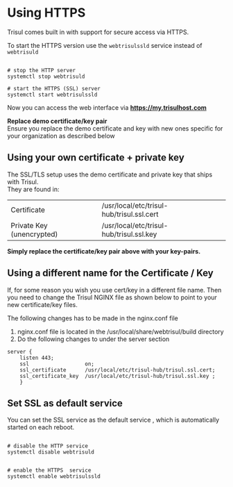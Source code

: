 # Using HTTPS

Trisul comes built in with support for secure access via HTTPS.

To start the HTTPS version use the `webtrisulssld` service instead of
`webtrisuld`

``` language-bash

# stop the HTTP server 
systemctl stop webtrisuld 

# start the HTTPS (SSL) server 
systemctl start webtrisulssld
```

Now you can access the web interface via **https://my.trisulhost.com**

**Replace demo certificate/key pair**  
Ensure you replace the demo certificate and key with new ones specific
for your organization as described below

## Using your own certificate + private key

The SSL/TLS setup uses the demo certificate and private key that ships
with Trisul.  
They are found in:

|                           |                                           |
| ------------------------- | ----------------------------------------- |
| Certificate               | /usr/local/etc/trisul-hub/trisul.ssl.cert |
| Private Key (unencrypted) | /usr/local/etc/trisul-hub/trisul.ssl.key  |

**Simply replace the certificate/key pair above with your key-pairs.**

## Using a different name for the Certificate / Key

If, for some reason you wish you use cert/key in a different file name.
Then you need to change the Trisul NGINX file as shown below to point to
your new certificate/key files.

The following changes has to be made in the nginx.conf file

1.  nginx.conf file is located in the /usr/local/share/webtrisul/build
    directory
2.  Do the following changes to under the server section

<!-- end list -->

``` language-nginx
server {
    listen 443;
    ssl                  on;
    ssl_certificate      /usr/local/etc/trisul-hub/trisul.ssl.cert;
    ssl_certificate_key  /usr/local/etc/trisul-hub/trisul.ssl.key ;
    }
```

## Set SSL as default service

You can set the SSL service as the default service , which is
automatically started on each reboot.

``` language-bash

# disable the HTTP service 
systemctl disable webtrisuld


# enable the HTTPS  service 
systemctl enable webtrisulssld
```
